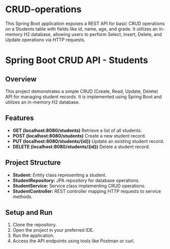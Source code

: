 # CRUD-operations
This Spring Boot application exposes a REST API for basic CRUD operations on a Students table with fields like id, name, age, and grade. It utilizes an in-memory H2 database, allowing users to perform Select, Insert, Delete, and Update operations via HTTP requests.
# Spring Boot CRUD API - Students

## Overview
This project demonstrates a simple CRUD (Create, Read, Update, Delete) API for managing student records. It is implemented using Spring Boot and utilizes an in-memory H2 database.

## Features
- **GET (localhost:8080/students)** Retrieve a list of all students.
- **POST (localhost:8080/students)** Create a new student record.
- **PUT (localhost:8080/students/{id})** Update an existing student record.
- **DELETE (localhost:8080/students/{id})** Delete a student record.

## Project Structure
- **Student:** Entity class representing a student.
- **StudentRepository:** JPA repository for database operations.
- **StudentService:** Service class implementing CRUD operations.
- **StudentController:** REST controller mapping HTTP requests to service methods.

## Setup and Run
1. Clone the repository.
2. Open the project in your preferred IDE.
3. Run the application.
4. Access the API endpoints using tools like Postman or curl.
